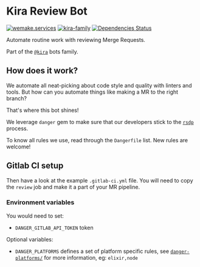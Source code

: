 # Kira Review Bot

[![wemake.services](https://img.shields.io/badge/%20-wemake.services-green.svg?label=%20&logo=data%3Aimage%2Fpng%3Bbase64%2CiVBORw0KGgoAAAANSUhEUgAAABAAAAAQCAMAAAAoLQ9TAAAABGdBTUEAALGPC%2FxhBQAAAAFzUkdCAK7OHOkAAAAbUExURQAAAAAAAAAAAAAAAAAAAAAAAAAAAAAAAP%2F%2F%2F5TvxDIAAAAIdFJOUwAjRA8xXANAL%2Bv0SAAAADNJREFUGNNjYCAIOJjRBdBFWMkVQeGzcHAwksJnAPPZGOGAASzPzAEHEGVsLExQwE7YswCb7AFZSF3bbAAAAABJRU5ErkJggg%3D%3D)](https://wemake.services)
[![kira-family](https://img.shields.io/badge/kira-family-pink.svg)](https://github.com/wemake-services/kira)
[![Dependencies Status](https://img.shields.io/badge/dependencies-up%20to%20date-brightgreen.svg)](https://github.com/wemake-services/kira-release/pulls?utf8=%E2%9C%93&q=is%3Apr%20author%3Aapp%2Fdependabot)

Automate routine work with reviewing Merge Requests.

Part of the [`@kira`](https://github.com/wemake-services/kira) bots family.


## How does it work?

We automate all neat-picking about code style and quality with linters and tools.
But how can you automate things like making a MR to the right branch?

That's where this bot shines!

We leverage `danger` gem to make sure
that our developers stick to the [`rsdp`](https://wemake.services/meta/) process.

To know all rules we use, read through the `Dangerfile` list.
New rules are welcome!


## Gitlab CI setup

Then have a look at the example `.gitlab-ci.yml` file.
You will need to copy the `review` job and make it a part of your MR pipeline.

### Environment variables

You would need to set:
- `DANGER_GITLAB_API_TOKEN` token

Optional variables:
- `DANGER_PLATFORMS` defines a set of platform specific rules, see [`danger-platforms/`](https://github.com/wemake-services/kira-review/tree/master/danger-platforms) for more information, eg: `elixir,node`
